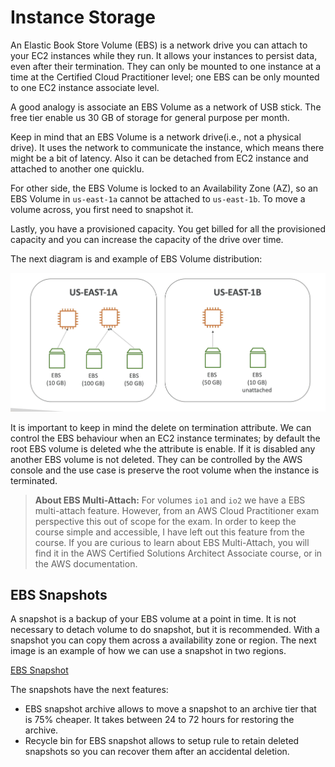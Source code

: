 Instance Storage
================

An Elastic Book Store Volume (EBS) is a network drive you can attach to your EC2 instances while they run. It allows your instances to persist data, even after their termination. They can only be mounted to one instance at a time at the Certified Cloud Practitioner level; one EBS can be only mounted to one EC2 instance associate level.

A good analogy is associate an EBS Volume as a network of USB stick. The free tier enable us 30 GB of storage for general purpose per month.

Keep in mind that an EBS Volume is a network drive(i.e., not a physical drive). It uses the network to communicate the instance, which means there might be a bit of latency. Also it can be detached from EC2 instance and attached to another one quicklu.

For other side, the EBS Volume is locked to an Availability Zone (AZ), so an EBS Volume in `us-east-1a` cannot be attached to `us-east-1b`. To move a volume across, you first need to snapshot it.

Lastly, you have a provisioned capacity. You get billed for all the provisioned capacity and you can increase the capacity of the drive over time.

The next diagram is and example of EBS Volume distribution:

![EBS Volume example](../assets/images/03A-ebs-volume-example.png)

It is important to keep in mind the delete on termination attribute. We can control the EBS behaviour when an EC2 instance terminates; by default the root EBS volume is deleted whe the attribute is enable. If it is disabled any another EBS volume is not deleted. They can be controlled by the AWS console and the use case is preserve the root volume when the instance is terminated.

> **About EBS Multi-Attach:** For volumes `io1` and `io2` we have a EBS multi-attach feature. However, from  an AWS Cloud Practitioner exam perspective this out of scope for the exam. In order to keep the course simple and accessible, I have left out this feature from the course. If you are curious to learn about EBS Multi-Attach, you will find it in the AWS Certified Solutions Architect Associate course, or in the AWS documentation.

EBS Snapshots
-------------

A snapshot is a backup of your EBS volume at a point in time. It is not necessary to detach volume to do snapshot, but it is recommended. With a snapshot you can copy them across a availability zone or region. The next image is an example of how we can use a snapshot in two regions.

[EBS Snapshot](../assets/images/03B-ebs-snapshots.png)

The snapshots have the next features:

- EBS snapshot archive allows to move a snapshot to an archive tier that is 75% cheaper. It takes between 24 to 72 hours for restoring the archive.
- Recycle bin for EBS snapshot allows to setup rule to retain deleted snapshots so you can recover them after an accidental deletion.
